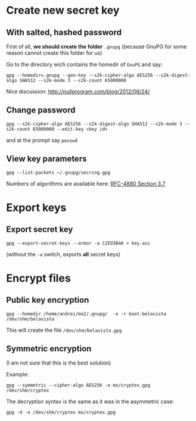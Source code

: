 Create new secret key
=====================

With salted, hashed password
----------------------------

First of all, __we should create the folder__ `.gnupg` (because GnuPG for some reason cannot create this folder for us)

Go to the directory wich contains the homedir of `GnuPG` and say:

    gpg --homedir=.gnupg --gen-key --s2k-cipher-algo AES256 --s2k-digest-algo SHA512 --s2k-mode 3 --s2k-count 65000000    

Nice discussion: http://nullprogram.com/blog/2012/06/24/


Change password
---------------

    gpg --s2k-cipher-algo AES256 --s2k-digest-algo SHA512 --s2k-mode 3 --s2k-count 65000000 --edit-key <key id>

and at the prompt say `passwd`

View key parameters
-------------------

    gpg --list-packets ~/.gnupg/secring.gpg

Numbers of algorithms are available here: [RFC-4880 Section 3.7](http://tools.ietf.org/html/rfc4880#section-3.7)


Export keys
===========

Export secret key
-----------------

    gpg --export-secret-keys --armor -a C2E93B4A > key.asc

(without the `-a` switch, exports __all__ secret keys)


Encrypt files
=============

Public key encryption
---------------------

    gpg --homedir /home/andrei/mo2/.gnupg/  -e -r boot-belavista /dev/shm/belavista

This will create the file `/dev/shm/belavista.gpg`

Symmetric encryption
--------------------

(I am not sure that this is the best solution)

Example:

    gpg --symmetric --cipher-algo AES256 -o mo/cryptex.gpg  /dev/shm/cryptex 

The decryption syntax is the same as it was in the asymmetric case:

    gpg -d -o /dev/shm/cryptex mo/cryptex.gpg

